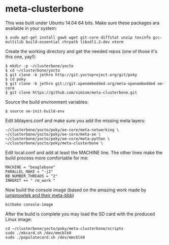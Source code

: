 # meta-clusterbone

This was built under Ubuntu 14.04 64 bits. Make sure these packages ara available in your system:

```
$ sudo apt-get install gawk wget git-core diffstat unzip texinfo gcc-multilib build-essential chrpath libsdl1.2-dev xterm
```

Create the working directory and get the needed repos (one of those it's this one, yay!):

```
$ mkdir -p ~/clusterbone/yocto
$ cd ~/clusterbone/yocto
$ git clone -b jethro http://git.yoctoproject.org/git/poky
$ cd poky
$ git clone -b jethro git://git.openembedded.org/meta-openembedded oe-core
$ git clone https://github.com/simium/meta-clusterbone.git
```

Source the build environment variables:

```
$ source oe-init-build-env
```

Edit bblayers.conf and make sure you add the missing meta layers:

```
~/clusterbone/yocto/poky/oe-core/meta-networking \
~/clusterbone/yocto/poky/oe-core/meta-oe \
~/clusterbone/yocto/poky/oe-core/meta-python \
~/clusterbone/yocto/poky/meta-clusterbone \
```

Edit local.conf and add at least the MACHINE line. The other lines make the build process more comfortable for me:
```
MACHINE = "beaglebone"
PARALLEL_MAKE = "-j2"
BB_NUMBER_THREADS = "2"
INHERIT += " rm_work "
```

Now build the console image (based on the amazing work made by [jumpnowtek and their meta-bbb](https://github.com/jumpnow/meta-bbb))
```
bitbake console-image
```

After the build is complete you may load the SD card with the produced Linux image:
```
cd ~/clusterbone/yocto/poky/meta-clusterbone/scripts
sudo ./mkcard.sh /dev/mmcblk0
sudo ./populatecard.sh /dev/mmcblk0
```
